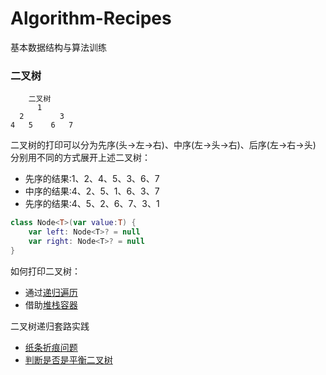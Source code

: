 # Algorithm-Recipes
基本数据结构与算法训练


### 二叉树
        二叉树
          1
      2        3
    4   5    6   7
二叉树的打印可以分为先序(头->左->右)、中序(左->头->右)、后序(左->右->头)
分别用不同的方式展开上述二叉树：
* 先序的结果:1、2、4、5、3、6、7
* 中序的结果:4、2、5、1、6、3、7
* 先序的结果:4、5、2、6、7、3、1

```kotlin
class Node<T>(var value:T) {
    var left: Node<T>? = null
    var right: Node<T>? = null
}
```
如何打印二叉树：
* 通过[递归遍历](src/main/kotlin/com/modi/wu/binarytree/RecursiveTraversalBT.kt)
* 借助[堆栈容器](src/main/kotlin/com/modi/wu/binarytree/NoRecursiveTraversalBT.kt)
  
二叉树递归套路实践
* [纸条折痕问题](src/main/kotlin/com/modi/wu/binarytree/PaperFolding.kt)
* [判断是否是平衡二叉树](src/main/kotlin/com/modi/wu/binarytree/PaperFolding.kt)



